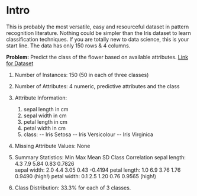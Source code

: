 # Intro
This is probably the most versatile, easy and resourceful dataset in pattern recognition literature. Nothing could
be simpler than the Iris dataset to learn classification techniques. If you are totally new to data science, this
is your start line. The data has only 150 rows & 4 columns.

**Problem:** Predict the class of the flower based on available attributes.
[ Link for Dataset ](https://archive.ics.uci.edu/ml/datasets/Iris)

1. Number of Instances: 150 (50 in each of three classes)

2. Number of Attributes: 4 numeric, predictive attributes and the class

3. Attribute Information:
   1. sepal length in cm
   2. sepal width in cm
   3. petal length in cm
   4. petal width in cm
   5. class: 
      -- Iris Setosa
      -- Iris Versicolour
      -- Iris Virginica

4. Missing Attribute Values: None

5. Summary Statistics:
	         Min  Max   Mean    SD   Class Correlation
   sepal length: 4.3  7.9   5.84  0.83    0.7826   
    sepal width: 2.0  4.4   3.05  0.43   -0.4194
   petal length: 1.0  6.9   3.76  1.76    0.9490  (high!)
    petal width: 0.1  2.5   1.20  0.76    0.9565  (high!)

6. Class Distribution: 33.3% for each of 3 classes.
